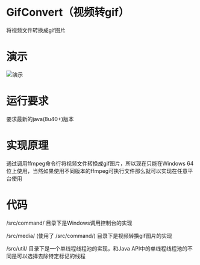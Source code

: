# GifConvert（视频转gif）

将视频文件转换成gif图片

# 演示

![演示](https://cloud.githubusercontent.com/assets/13044819/14780377/3fced308-0b0f-11e6-8ba1-be25c0e7195e.gif)

# 运行要求

要求最新的java(8u40+)版本

# 实现原理

通过调用ffmpeg命令行将视频文件转换成gif图片，所以现在只能在Windows 64位上使用，当然如果使用不同版本的ffmpeg可执行文件那么就可以实现在任意平台使用

# 代码

/src/command/ 目录下是Windows调用控制台的实现

/src/media/ (使用了 /src/command/) 目录下是视频转换gif图片的实现

/src/util/ 目录下是一个单线程线程池的实现，和Java API中的单线程线程池的不同是可以选择去除特定标记的线程
